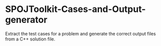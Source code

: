 # SPOJToolkit-Cases-and-Output-generator
Extract the test cases for a problem and generate the correct output files from a C++ solution file.
